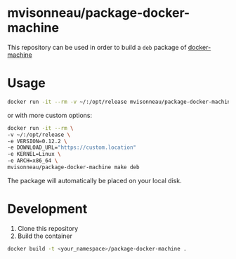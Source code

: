 # mvisonneau/package-docker-machine

This repository can be used in order to build a `deb` package of [docker-machine](https://docs.docker.com/machine/install-machine/)

# Usage

```bash
docker run -it --rm -v ~/:/opt/release mvisonneau/package-docker-machine make deb
```

or with more custom options:  

```bash
docker run -it --rm \
-v ~/:/opt/release \
-e VERSION=0.12.2 \
-e DOWNLOAD_URL="https://custom.location"
-e KERNEL=Linux \
-e ARCH=x86_64 \
mvisonneau/package-docker-machine make deb
```

The package will automatically be placed on your local disk.

# Development

1. Clone this repository
2. Build the container

```bash
docker build -t <your_namespace>/package-docker-machine .
```
